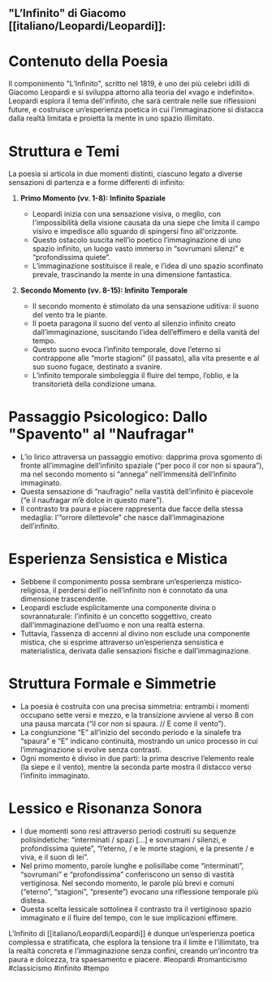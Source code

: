 ## "L’Infinito" di Giacomo [[italiano/Leopardi/Leopardi]]: 

# **Contenuto della Poesia**  
Il componimento "L’Infinito", scritto nel 1819, è uno dei più celebri idilli di Giacomo Leopardi e si sviluppa attorno alla teoria del «vago e indefinito». Leopardi esplora il tema dell'infinito, che sarà centrale nelle sue riflessioni future, e costruisce un’esperienza poetica in cui l’immaginazione si distacca dalla realtà limitata e proietta la mente in uno spazio illimitato.

# **Struttura e Temi**  
La poesia si articola in due momenti distinti, ciascuno legato a diverse sensazioni di partenza e a forme differenti di infinito:

1. **Primo Momento (vv. 1-8): Infinito Spaziale**  
   - Leopardi inizia con una sensazione visiva, o meglio, con l'impossibilità della visione causata da una siepe che limita il campo visivo e impedisce allo sguardo di spingersi fino all'orizzonte.  
   - Questo ostacolo suscita nell’io poetico l’immaginazione di uno spazio infinito, un luogo vasto immerso in “sovrumani silenzi” e “profondissima quiete”.  
   - L’immaginazione sostituisce il reale, e l’idea di uno spazio sconfinato prevale, trascinando la mente in una dimensione fantastica.

2. **Secondo Momento (vv. 8-15): Infinito Temporale**  
   - Il secondo momento è stimolato da una sensazione uditiva: il suono del vento tra le piante.  
   - Il poeta paragona il suono del vento al silenzio infinito creato dall’immaginazione, suscitando l’idea dell’effimero e della vanità del tempo.  
   - Questo suono evoca l’infinito temporale, dove l’eterno si contrappone alle “morte stagioni” (il passato), alla vita presente e al suo suono fugace, destinato a svanire.  
   - L’infinito temporale simboleggia il fluire del tempo, l’oblio, e la transitorietà della condizione umana.

# **Passaggio Psicologico: Dallo "Spavento" al "Naufragar"**  
- L’io lirico attraversa un passaggio emotivo: dapprima prova sgomento di fronte all’immagine dell’infinito spaziale (“per poco il cor non si spaura”), ma nel secondo momento si “annega” nell’immensità dell’infinito immaginato.  
- Questa sensazione di “naufragio” nella vastità dell’infinito è piacevole (“e il naufragar m’è dolce in questo mare”).  
- Il contrasto tra paura e piacere rappresenta due facce della stessa medaglia: l’“orrore dilettevole” che nasce dall’immaginazione dell’infinito.

# **Esperienza Sensistica e Mistica**  
- Sebbene il componimento possa sembrare un’esperienza mistico-religiosa, il perdersi dell’io nell’infinito non è connotato da una dimensione trascendente.  
- Leopardi esclude esplicitamente una componente divina o sovrannaturale: l’infinito è un concetto soggettivo, creato dall’immaginazione dell’uomo e non una realtà esterna.  
- Tuttavia, l’assenza di accenni al divino non esclude una componente mistica, che si esprime attraverso un’esperienza sensistica e materialistica, derivata dalle sensazioni fisiche e dall’immaginazione.

# **Struttura Formale e Simmetrie**  
- La poesia è costruita con una precisa simmetria: entrambi i momenti occupano sette versi e mezzo, e la transizione avviene al verso 8 con una pausa marcata (“il cor non si spaura. // E come il vento”).  
- La congiunzione “E” all’inizio del secondo periodo e la sinalefe tra “spaura” e “E” indicano continuità, mostrando un unico processo in cui l’immaginazione si evolve senza contrasti.  
- Ogni momento è diviso in due parti: la prima descrive l’elemento reale (la siepe e il vento), mentre la seconda parte mostra il distacco verso l’infinito immaginato.

# **Lessico e Risonanza Sonora**  
- I due momenti sono resi attraverso periodi costruiti su sequenze polisindetiche: “interminati / spazi […] e sovrumani / silenzi, e profondissima quiete”, “l’eterno, / e le morte stagioni, e la presente / e viva, e il suon di lei”.  
- Nel primo momento, parole lunghe e polisillabe come “interminati”, “sovrumani” e “profondissima” conferiscono un senso di vastità vertiginosa. Nel secondo momento, le parole più brevi e comuni (“eterno”, “stagioni”, “presente”) evocano una riflessione temporale più distesa.  
- Questa scelta lessicale sottolinea il contrasto tra il vertiginoso spazio immaginato e il fluire del tempo, con le sue implicazioni effimere.

L’Infinito di [[italiano/Leopardi/Leopardi]] è dunque un’esperienza poetica complessa e stratificata, che esplora la tensione tra il limite e l’illimitato, tra la realtà concreta e l’immaginazione senza confini, creando un’incontro tra paura e dolcezza, tra spaesamento e piacere.
#leopardi #romanticismo #classicismo
#infinito #tempo 
